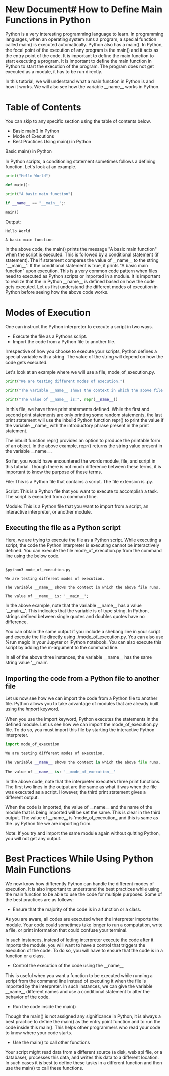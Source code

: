 # New Document# How to Define Main Functions in Python

Python is a very interesting programming language to learn. In programming languages, when an operating system runs a program, a special function called main() is executed automatically. Python also has a main(). In Python, the focal point of the execution of any program is the main() and it acts as the entry point of the code. It is important to define the main function to start executing a program. It is important to define the main function in Python to start the execution of the program. The program does not get executed as a module, it has to be run directly.

In this tutorial, we will understand what a main function in Python is and how it works. We will also see how the variable \_\_name\_\_ works in Python.

# Table of Contents

You can skip to any specific section using the table of contents below.

- Basic main() in Python
- Mode of Executions
- Best Practices Using main() in Python

Basic main() in Python

In Python scripts, a conditioning statement sometimes follows a defining function. Let&#39;s look at an example.

```python
print("Hello World")

def main():

print("A basic main function")

if __name__ == "__main__";:

main()
```

Output:

```
Hello World

A basic main function
```
In the above code, the main() prints the message &quot;A basic main function&quot; when the script is executed. This is followed by a conditional statement (if statement). The if statement compares the value of \_\_name\_\_ to the string &quot;\_\_main\_\_&quot;. If the conditional statement is true, it prints &quot;A basic main function&quot; upon execution. This is a very common code pattern when files need to executed as Python scripts or imported in a module. It is important to realize that the in Python \_\_name\_\_ is defined based on how the code gets executed. Let us first understand the different modes of execution in Python before seeing how the above code works.

# Modes of Execution

One can instruct the Python interpreter to execute a script in two ways.

- Execute the file as a Pythons script.
- Import the code from a Python file to another file.

Irrespective of how you choose to execute your scripts, Python defines a special variable with a string. The value of the string will depend on how the code gets executed.

Let&#39;s look at an example where we will use a file, mode\_of\_execution.py.

```python
print("We are testing different modes of execution.")

print("The variable __name__ shows the context in which the above file runs.")

print("The value of __name__ is:", repr(__name__))
```
In this file, we have three print statements defined. While the first and second print statements are only printing some random statements, the last print statement will use the inbuild Python function repr() to print the value if the variable \_\_name\_ with the introductory phrase present in the print statement.

The inbuilt function repr() provides an option to produce the printable form of an object. In the above example, repr() returns the string value present in the variable \_\_name\_\_.

So far, you would have encountered the words module, file, and script in this tutorial. Though there is not much difference between these terms, it is important to know the purpose of these terms.

File: This is a Python file that contains a script. The file extension is .py.

Script: This is a Python file that you want to execute to accomplish a task. The script is executed from a command line.

Module: This is a Python file that you want to import from a script, an interactive interpreter, or another module.

## Executing the file as a Python script

Here, we are trying to execute the file as a Python script. While executing a script, the code the Python interpreter is executing cannot be interactively defined. You can execute the file mode\_of\_execution.py from the command line using the below code.
``` shell

$python3 mode_of_execution.py

We are testing different modes of execution.

The variable __name__ shows the context in which the above file runs.

The value of __name__ is: '__main__';
```
In the above example, note that the variable \_\_name\_\_ has a value &#39;\_\_main\_\_&#39;. This indicates that the variable is of type string. In Python, strings defined between single quotes and doubles quotes have no difference.

You can obtain the same output if you include a shebang line in your script and execute the file directly using ./mode\_of\_execution.py. You can also use %run magic in your Jupyter or IPython notebook. You can also execute this script by adding the m-argument to the command line.

In all of the above three instances, the variable \_\_name\_\_ has the same string value &#39;\_\_main&#39;.

## Importing the code from a Python file to another file

Let us now see how we can import the code from a Python file to another file. Python allows you to take advantage of modules that are already built using the _import_ keyword.

When you use the import keyword, Python executes the statements in the defined module. Let us see how we can import the mode\_of\_execution.py file. To do so, you must import this file by starting the interactive Python interpreter.

```python
import mode_of_execution

We are testing different modes of execution.

The variable __name__ shows the context in which the above file runs.

The value of __name__ is: '__mode_of_execution__'
```
In the above code, note that the interpreter executers three print functions. The first two lines in the output are the same as what it was when the file was executed as a script. However, the third print statement gives a different output.

When the code is imported, the value of \_\_name\_\_ and the name of the module that is being imported will be set the same. This is clear in the third output. The value of \_\_name\_\_ is &#39;mode\_of\_execution\_ and this is same as the .py Python file we are importing from.

Note: If you try and import the same module again without quitting Python, you will not get any output.

# Best Practices While Using Python Main Functions

We now know how differently Python can handle the different modes of execution. It is also important to understand the best practices while using the main function to be able to use the code for multiple purposes. Some of the best practices are as follows:

- Ensure that the majority of the code is in a function or a class.

As you are aware, all codes are executed when the interpreter imports the module. Your code could sometimes take longer to run a computation, write a file, or print information that could confuse your terminal.

In such instances, instead of letting interpreter execute the code after it imports the module, you will want to have a control that triggers the execution of the code. To do so, you will have to ensure that the code is in a function or a class.

- Control the execution of the code using the \_\_name\_\_

This is useful when you want a function to be executed while running a script from the command line instead of executing it when the file is imported by the interpreter. In such instances, we can give the variable \_\_name\_\_ different names and use a conditional statement to alter the behavior of the code.

- Run the code inside the main()

Though the main() is not assigned any significance in Python, it is always a best practice to define the main() as the entry point function and to run the code inside this main(). This helps other programmers who read your code to know where your code starts.

- Use the main() to call other functions

Your script might read data from a different source (a disk, web api file, or a database), processes this data, and writes this data to a different location. In such cases it is best to define these tasks in a different function and then use the main() to call these functions.